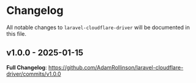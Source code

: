 # Changelog

All notable changes to `laravel-cloudflare-driver` will be documented in this file.

## v1.0.0 - 2025-01-15

**Full Changelog**: https://github.com/AdamRollinson/laravel-cloudflare-driver/commits/v1.0.0
